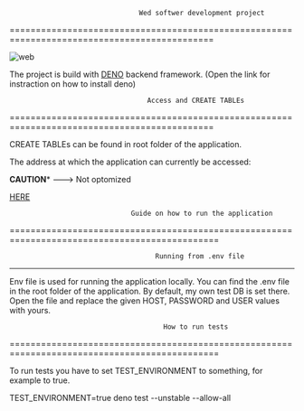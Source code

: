                                                               
                                                              
                                                              
                                    Wed softwer development project
                                                              
=============================================================================================

   ![web](https://user-images.githubusercontent.com/64903981/149135888-cb4b52a6-6be5-4ae1-889a-50b23831e75c.png)

    
   The project is build with [DENO](https://deno.land/) backend framework.
   (Open the link for instraction on how to install deno)





                                      Access and CREATE TABLEs
=============================================================================================

CREATE TABLEs can be found in root folder of the application.                               

The address at which the application can currently be accessed: 
                                                      
******CAUTION*******   ---> Not optomized

                                                      
                                                      
   [HERE](https://wsdprojectbyfzy.herokuapp.com/) 




                                  Guide on how to run the application
==============================================================================================



                                        Running from .env file
----------------------------------------------------------------------------------------------


 Env file is used for running the application locally. You can find the .env file in the root folder 
 of the application. By default, my own test DB is set there. Open the file and replace the given HOST, 
 PASSWORD and USER values with yours.





                                          How to run tests
==============================================================================================

 To run tests you have to set TEST_ENVIRONMENT to something, for example to true. 

                       
TEST_ENVIRONMENT=true deno test --unstable --allow-all 
                        
